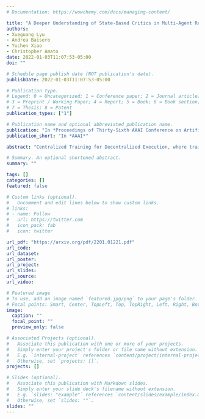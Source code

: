 ```yaml
---
# Documentation: https://wowchemy.com/docs/managing-content/

title: "A Deeper Understanding of State-Based Critics in Multi-Agent Reinforcement Learning"
authors: 
- Xueguang Lyu
- Andrea Baisero
- Yuchen Xiao
- Christopher Amato
date: 2022-01-03T11:07:53-05:00
doi: ""

# Schedule page publish date (NOT publication's date).
publishDate: 2022-01-03T11:07:53-05:00

# Publication type.
# Legend: 0 = Uncategorized; 1 = Conference paper; 2 = Journal article;
# 3 = Preprint / Working Paper; 4 = Report; 5 = Book; 6 = Book section;
# 7 = Thesis; 8 = Patent
publication_types: ["1"]

# Publication name and optional abbreviated publication name.
publication: "In *Proceedings of Thirty-Sixth AAAI Conference on Artificial Intelligence (AAAI-22)*"
publication_short: "In *AAAI*"

abstract: "Centralized Training for Decentralized Execution, where training is done in a centralized offline fashion, has become a popular solution paradigm in Multi-Agent Reinforcement Learning. Many such methods take the form of actor-critic with state-based critics, since centralized training allows access to the true system state, which can be useful during training despite not being available at execution time. State-based critics have become a common empirical choice, albeit one which has had limited theoretical justification or analysis. In this paper, we show that state-based critics can introduce bias in the policy gradient estimates, potentially undermining the asymptotic guarantees of the algorithm. We also show that, even if the state-based critics do not introduce any bias, they can still result in a larger gradient variance, contrary to the common intuition. Finally, we show the effects of the theories in practice by comparing different forms of centralized critics on a wide range of common benchmarks, and detail how various environmental properties are related to the effectiveness of different types of critics."

# Summary. An optional shortened abstract.
summary: ""

tags: []
categories: []
featured: false

# Custom links (optional).
#   Uncomment and edit lines below to show custom links.
# links:
# - name: Follow
#   url: https://twitter.com
#   icon_pack: fab
#   icon: twitter

url_pdf: "https://arxiv.org/pdf/2201.01221.pdf"
url_code:
url_dataset:
url_poster:
url_project:
url_slides:
url_source:
url_video:

# Featured image
# To use, add an image named `featured.jpg/png` to your page's folder. 
# Focal points: Smart, Center, TopLeft, Top, TopRight, Left, Right, BottomLeft, Bottom, BottomRight.
image:
  caption: ""
  focal_point: ""
  preview_only: false

# Associated Projects (optional).
#   Associate this publication with one or more of your projects.
#   Simply enter your project's folder or file name without extension.
#   E.g. `internal-project` references `content/project/internal-project/index.md`.
#   Otherwise, set `projects: []`.
projects: []

# Slides (optional).
#   Associate this publication with Markdown slides.
#   Simply enter your slide deck's filename without extension.
#   E.g. `slides: "example"` references `content/slides/example/index.md`.
#   Otherwise, set `slides: ""`.
slides: ""
---
```


